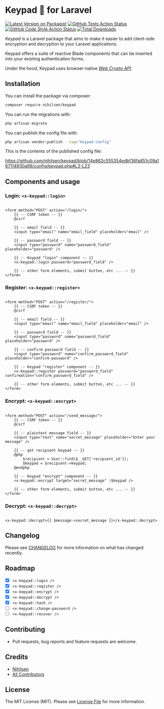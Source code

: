 # Keypad 🎹 for Laravel

[![Latest Version on Packagist](https://img.shields.io/packagist/v/nihilsen/keypad.svg?style=flat-square)](https://packagist.org/packages/nihilsen/keypad)
[![GitHub Tests Action Status](https://img.shields.io/github/actions/workflow/status/nihilsen/keypad/run-tests.yml?branch=main&label=tests&style=flat-square)](https://github.com/nihilsen/keypad/actions?query=workflow%3Arun-tests+branch%3Amain)
[![GitHub Code Style Action Status](https://img.shields.io/github/actions/workflow/status/nihilsen/keypad/fix-php-code-style-issues.yml?branch=main&label=code%20style&style=flat-square)](https://github.com/nihilsen/keypad/actions?query=workflow%3A"Fix+PHP+code+style+issues"+branch%3Amain)
[![Total Downloads](https://img.shields.io/packagist/dt/nihilsen/keypad.svg?style=flat-square)](https://packagist.org/packages/nihilsen/keypad)

_Keypad_ is a Laravel package that aims to make it easier to add client-side encryption and decryption to your Laravel applications.

Keypad offers a suite of reactive Blade components that can be inserted into your existing authentication forms.

Under the hood, Keypad uses browser-native [_Web Crypto API_](https://developer.mozilla.org/en-US/docs/Web/API/Web_Crypto_API).

## Installation

You can install the package via composer:

```bash
composer require nihilsen/keypad
```

You can run the migrations with:

```bash
php artisan migrate
```

You can publish the config file with:

```bash
php artisan vendor:publish --tag="keypad-config"
```

This is the contents of the published config file:

https://github.com/nihilsen/keypad/blob/14e862c555354edbf36fa851c09a167114930a98/config/keypad.php#L3-L23

## Components and usage

### Login: `<x-keypad::login>`

```blade

<form method="POST" action="/login/">
    {{ -- CSRF token -- }}
    @csrf
    
    {{ -- email field -- }}
    <input type="email" name="email_field" placeholder="email" />
    
    {{ -- password field -- }}
    <input type="password" name="password_field" placeholder="password" />
    
    {{ -- Keypad "login" component -- }}
    <x-keypad::login password="password_field" />
    
    {{ -- other form elements, submit button, etc ... -- }}
</form>

```

### Register: `<x-keypad::register>`

```blade

<form method="POST" action="/register/">
    {{ -- CSRF token -- }}
    @csrf
    
    {{ -- email field -- }}
    <input type="email" name="email_field" placeholder="email" />
    
    {{ -- password field -- }}
    <input type="password" name="password_field" placeholder="password" />
    
    {{ -- confirm password field -- }}
    <input type="password" name="confirm_password_field" placeholder="confirm password" />
    
    {{ -- Keypad "register" component -- }}
    <x-keypad::register password="password_field" confirmation="confirm_password_field" />
    
    {{ -- other form elements, submit button, etc ... -- }}
</form>

```

### Encrypt: `<x-keypad::encrypt>`

```blade

<form method="POST" action="/send_message/">
    {{ -- CSRF token -- }}
    @csrf
    
    {{ -- plaintext message field -- }}
    <input type="text" name="secret_message" placeholder="Enter your message" />
    
    {{ -- get recipient keypad -- }}
    @php
        $recipient = User::find($__GET['recipient_id']);
        $keypad = $recipient->keypad;
    @endphp
    
    {{ -- Keypad "encrypt" component -- }}
    <x-keypad::encrypt target="secret_message" :$keypad />
    
    {{ -- other form elements, submit button, etc ... -- }}
</form>

```

### Decrypt: `<x-keypad::decrypt>`

```blade

<x-keypad::decrypt>{{ $message->secret_message }}</x-keypad::decrypt>

```

## Changelog

Please see [CHANGELOG](CHANGELOG.md) for more information on what has changed recently.

## Roadmap

- [x] `<x-kepyad::login />`
- [x] `<x-kepyad::register />`
- [x] `<x-kepyad::encrypt />`
- [x] `<x-kepyad::decrypt />`
- [x] `<x-kepyad::hash />`
- [ ] `<x-kepyad::change-password />`
- [ ] `<x-kepyad::recover />`

## Contributing

- Pull requests, bug reports and feature requests are welcome.

## Credits

-   [Nihilsen](https://github.com/nihilsen)
-   [All Contributors](../../contributors)

## License

The MIT License (MIT). Please see [License File](LICENSE.md) for more information.

